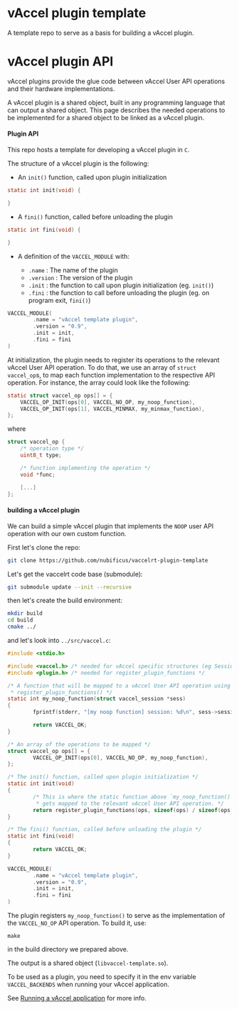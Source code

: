 # vAccel plugin template

A template repo to serve as a basis for building a vAccel plugin.

# vAccel plugin API

vAccel plugins provide the glue code between vAccel User API operations and
their hardware implementations.

A vAccel plugin is a shared object, built in any programming language that can
output a shared object. This page describes the needed operations to be
implemented for a shared object to be linked as a vAccel plugin.


#### Plugin API

This repo hosts a template  for developing a vAccel plugin in `C`.

The structure of a vAccel plugin is the following:

- An `init()` function, called upon plugin initialization

```C
static int init(void) {

}
```

- A `fini()` function, called before unloading the plugin
```C
static int fini(void) {

}
```

- A definition of the `VACCEL_MODULE` with:

    - `.name` : The name of the plugin
    - `.version` : The version of the plugin
    - `.init` : the function to call upon plugin initialization (eg. `init()`)
    - `.fini` : the function to call before unloading the plugin (eg. on program exit, `fini()`)

```C
VACCEL_MODULE(
        .name = "vAccel template plugin",
        .version = "0.9",
        .init = init,
        .fini = fini
)
```

At initialization, the plugin needs to register its operations to the relevant
vAccel User API operation. To do that, we use an array of `struct vaccel_op`s,
to map each function implementation to the respective API operation.  For
instance, the array could look like the following:

```C
static struct vaccel_op ops[] = {
	VACCEL_OP_INIT(ops[0], VACCEL_NO_OP, my_noop_function),
	VACCEL_OP_INIT(ops[1], VACCEL_MINMAX, my_minmax_function),
};
```
where

```C
struct vaccel_op {
	/* operation type */
	uint8_t type;

	/* function implementing the operation */
	void *func;

	[...]
};
```

#### building a vAccel plugin

We can build a simple vAccel plugin that implements the `NOOP` user API
operation with our own custom function.

First let's clone the repo:

```bash
git clone https://github.com/nubificus/vaccelrt-plugin-template
```

Let's get the vaccelrt code base (submodule):

```bash
git submodule update --init --recursive
```

then let's create the build environment:

```bash
mkdir build
cd build
cmake ../
```

and let's look into `../src/vaccel.c`:

```C {.line-numbers}
#include <stdio.h>

#include <vaccel.h> /* needed for vAccel specific structures (eg Session */
#include <plugin.h> /* needed for register_plugin_functions */

/* A function that will be mapped to a vAccel User API operation using
 * register_plugin_functions() */
static int my_noop_function(struct vaccel_session *sess)
{
        fprintf(stderr, "[my noop function] session: %d\n", sess->session_id);

        return VACCEL_OK;
}

/* An array of the operations to be mapped */
struct vaccel_op ops[] = {
        VACCEL_OP_INIT(ops[0], VACCEL_NO_OP, my_noop_function),
};

/* The init() function, called upon plugin initialization */
static int init(void)
{
        /* This is where the static function above `my_noop_function()`
         * gets mapped to the relevant vAccel User API operation. */
        return register_plugin_functions(ops, sizeof(ops) / sizeof(ops[0]));
}

/* The fini() function, called before unloading the plugin */
static int fini(void)
{
        return VACCEL_OK;
}

VACCEL_MODULE(
        .name = "vAccel template plugin",
        .version = "0.9",
        .init = init,
        .fini = fini
)
```

The plugin registers `my_noop_function()` to serve as the implementation of the
`VACCEL_NO_OP` API operation. To build it, use:

```
make
```

in the build directory we prepared above.

The output is a shared object (`libvaccel-template.so`). 

To be used as a plugin, you need to specify it in the env variable
`VACCEL_BACKENDS` when running your vAccel application. 

See [Running a vAccel
application](https://docs.vaccel.org/build_run_app/#running-a-vaccel-application)
for more info.

